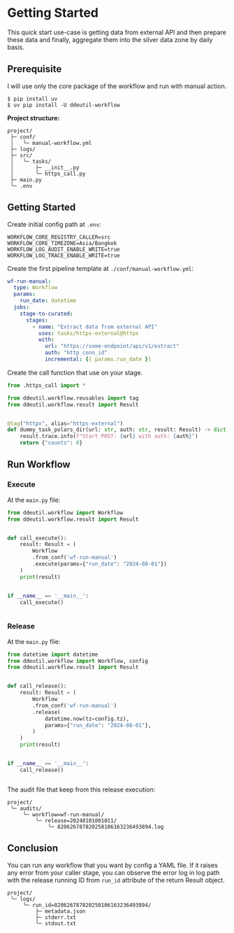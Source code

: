 # Getting Started

This quick start use-case is getting data from external API and then prepare these
data and finally, aggregate them into the silver data zone by daily basis.

## Prerequisite

I will use only the core package of the workflow and run with manual action.

```shell
$ pip install uv
$ uv pip install -U ddeutil-workflow
```

**Project structure:**

```text
project/
 ├─ conf/
 │   ╰─ manual-workflow.yml
 ├─ logs/
 ├─ src/
 │   ╰─ tasks/
 │       ├─ __init__.py
 │       ╰─ https_call.py
 ├─ main.py
 ╰─ .env
```

## Getting Started

Create initial config path at `.env`:

```dotenv
WORKFLOW_CORE_REGISTRY_CALLER=src
WORKFLOW_CORE_TIMEZONE=Asia/Bangkok
WORKFLOW_LOG_AUDIT_ENABLE_WRITE=true
WORKFLOW_LOG_TRACE_ENABLE_WRITE=true
```

Create the first pipeline template at `./conf/manual-workflow.yml`:

```yaml title="./conf/manual-workflow.yml"
wf-run-manual:
  type: Workflow
  params:
    run_date: datetime
  jobs:
    stage-to-curated:
      stages:
        - name: "Extract data from external API"
          uses: tasks/https-external@httpx
          with:
            url: "https://some-endpoint/api/v1/extract"
            auth: "http_conn_id"
            incremental: {{ params.run_date }}
```

Create the call function that use on your stage.

```python title="./src/__init__.py"
from .https_call import *
```

```python title="./src/https_call.py"
from ddeutil.workflow.reusables import tag
from ddeutil.workflow.result import Result


@tag("httpx", alias="https-external")
def dummy_task_polars_dir(url: str, auth: str, result: Result) -> dict[str, int]:
    result.trace.info(f"Start POST: {url} with auth: {auth}")
    return {"counts": 0}
```

## Run Workflow

### Execute

At the `main.py` file:

```python title="./main.py"
from ddeutil.workflow import Workflow
from ddeutil.workflow.result import Result


def call_execute():
    result: Result = (
        Workflow
        .from_conf('wf-run-manual')
        .execute(params={"run_date": "2024-08-01"})
    )
    print(result)


if __name__ == '__main__':
    call_execute()
```

```text

```

### Release

At the `main.py` file:

```python title="./main.py"
from datetime import datetime
from ddeutil.workflow import Workflow, config
from ddeutil.workflow.result import Result


def call_release():
    result: Result = (
        Workflow
        .from_conf('wf-run-manual')
        .release(
            datetime.now(tz=config.tz),
            params={"run_date": "2024-08-01"},
        )
    )
    print(result)


if __name__ == '__main__':
    call_release()
```

```text

```

The audit file that keep from this release execution:

```text
project/
 ╰─ audits/
     ╰─ workflow=wf-run-manual/
         ╰─ release=20240101001011/
             ╰─ 820626787820250106163236493894.log
```

## Conclusion

You can run any workflow that you want by config a YAML file. If it raises any
error from your caller stage, you can observe the error log in log path with
the release running ID from `run_id` attribute of the return Result object.

```text
project/
 ╰─ logs/
     ╰─ run_id=820626787820250106163236493894/
         ├─ metadata.json
         ├─ stderr.txt
         ╰─ stdout.txt
```
